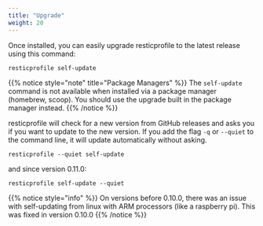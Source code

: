 ```yaml
---
title: "Upgrade"
weight: 20
---
```


Once installed, you can easily upgrade resticprofile to the latest release using this command:

```shell
resticprofile self-update
```

{{% notice style="note" title="Package Managers" %}}
The `self-update` command is not available when installed via a package manager (homebrew, scoop).
You should use the upgrade built in the package manager instead.
{{% /notice %}}



resticprofile will check for a new version from GitHub releases and asks you if you want to update to the new version. If you add the flag `-q` or `--quiet` to the command line, it will update automatically without asking.

```shell
resticprofile --quiet self-update
```

and since version 0.11.0:

```shell
resticprofile self-update --quiet
```

{{% notice style="info" %}}
On versions before 0.10.0, there was an issue with self-updating from linux with ARM processors (like a raspberry pi). This was fixed in version 0.10.0
{{% /notice %}}
